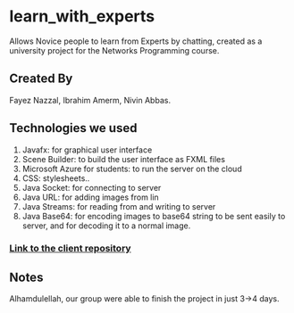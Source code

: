 # learn_with_experts
Allows Novice people to learn from Experts by chatting, created as a university project for the Networks Programming course.


## Created By
Fayez Nazzal, Ibrahim Amerm, Nivin Abbas.

## Technologies we used
1) Javafx: for graphical user interface
2) Scene Builder: to build the user interface as FXML files
3) Microsoft Azure for students: to run the server on the cloud
4) CSS: stylesheets..
5) Java Socket: for connecting to server
6) Java URL: for adding images from lin
7) Java Streams: for reading from and writing to server
8) Java Base64: for encoding images to base64 string to be sent easily to server, and for decoding it to a normal image.

### [Link to the client repository](https://github.com/nivinabbas/learn_with_experts)

## Notes
Alhamdulellah, our group were able to finish the project in just 3->4 days.
